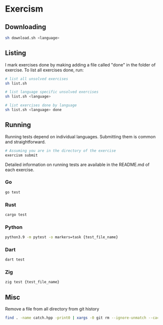 # Exercism

## Downloading

```bash
sh download.sh <language>
```

## Listing
I mark exercises done by making adding a file called "done" in the folder of exercise.
To list all exercises done, run:

```bash
# list all unsolved exercises
sh list.sh

# list language specific unsolved exercises
sh list.sh <language>

# list exercises done by language
sh list.sh <language> done
```

## Running
Running tests depend on individual languages. Submitting them is common and straightforward.

```bash
# Assuming you are in the directory of the exercise
exercism submit
```

Detailed information on running tests are available in the README.md of each exercise.

### Go
```bash
go test
```

### Rust

```bash
cargo test
```

### Python

```bash
python3.9 -m pytest -o markers=task {test_file_name}
```

### Dart

```bash
dart test
```

### Zig

```bash
zig test {test_file_name}
```

## Misc

Remove a file from all directory from git history

```bash
find . -name catch.hpp -print0 | xargs -0 git rm --ignore-unmatch --cached
```